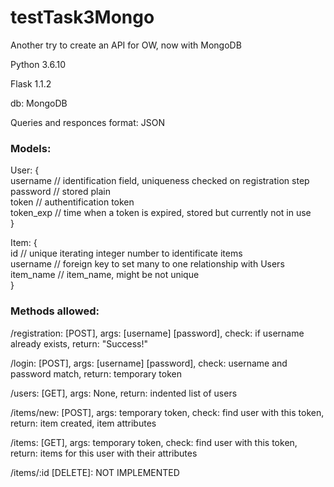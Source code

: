 # testTask3Mongo
Another try to create an API for OW, now with MongoDB

Python 3.6.10

Flask 1.1.2

db: MongoDB

Queries and responces format: JSON

<h3>Models:</h3>

User: {
<br>username     // identification field, uniqueness checked on registration step
       <br>
       password  // stored plain
       <br>
       token     // authentification token
       <br>
       token_exp // time when a token is expired, stored but currently not in use
       <br>
       }
       
Item: {
<br>
       id        // unique iterating integer number to identificate items
       <br>
       username  // foreign key to set many to one relationship with Users
       <br>
       item_name // item_name, might be not unique
       <br>
       }
       

<h3>Methods allowed:</h3>

/registration: [POST], args: [username] [password], check: if username already exists, return: "Success!"

/login: [POST], args: [username] [password], check: username and password match, return: temporary token

/users: [GET], args: None, return: indented list of users

/items/new: [POST], args: temporary token, check: find user with this token, return: item created, item attributes

/items: [GET], args: temporary token, check: find user with this token, return: items for this user with their attributes

/items/:id [DELETE]: NOT IMPLEMENTED
